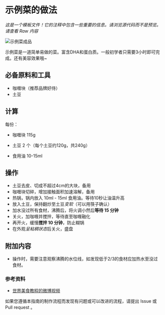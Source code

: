 <!-- 注意：在编写时， -->
<!-- 中文与英文或数字之间必须有且仅有一个空格。 -->

# 示例菜的做法

*这是一个模板文件！它的注释中包含一些重要的信息。请浏览源代码而不是预览。请查看 Raw 内容*

<!-- 标题必须是 `你的菜名` + `的做法`。和文件名一致。 -->

<!-- 如果有图片更好。 -->

![示例菜成品](./示例菜.jpg)

<!-- 在这里简单介绍你的菜的特点、营养价值、难度 -->
示例菜是一道简单易做的菜。富含DHA和蛋白质。一般初学者只需要3小时即可完成。还有美容效果哦~

## 必备原料和工具

<!-- 在这里列出你的必需原料。以方便大家快速判断自己手边的材料是否足够。-->

<!-- 注意：某些原料已经在厨房采购部分提及。这里不要重复提及：燃气灶, 饮用水, 锅, 食用油, 碗与盘子, 筷子, 炒勺, 洗涤剂, 抹布, 钢丝球, 菜刀  -->

<!-- 你可以推荐购买哪个品牌的来方便决策。 -->
- 咖喱块（推荐品牌好侍）
- 土豆

## 计算

<!-- 这里有两种情况： -->
<!-- 1. 可能会大批量做菜。例如：食堂给全校学生做西红柿鸡蛋、米饭、米粥。这种情况需要给出计算公式。 -->
<!-- 2. 固定菜量的产品菜。每份的容量一致而永远不会发生变化。这种情况需要给出一份的量。 -->

每份：

- 咖喱块 115g
<!-- 对于大小不一的食材，必须给出质量参考 -->
- 土豆 2 个（每个土豆约120g，共240g）
<!-- 对于可以自行斟酌加量的食材，必须给出建议添加的范围 -->
- 食用油 10-15ml

## 操作

<!-- 在这里详细描述做菜的全部流程。 -->
<!-- 不允许使用不精准描述的词汇，例如：`适量`、`少量`、`中量`、`适当`。 -->
<!-- 在描述过程时不得加入上文或原材料中未提及的食材。凡是需要等待的步骤必须给出`等待时间计算公式`或`结束一个步骤的判断标准` -->
<!-- 在这里，如果操作的食材不是“全部食材”而是“部分食材”，也必须指明。否则默认指定的是全部原料。例如这里‘土豆’表示‘全部准备好的土豆’。 -->
- 土豆去皮、切成不超过4cm的大块，备用
- 咖喱块切碎，增加接触面积加速溶解，备用
- 热锅，锅内放入 10ml - 15ml 食用油。等待10秒让油温升高
- 放入土豆，保持翻炒至土豆*变软*（可以用筷子确认）
- 加水没过所有食材，沸腾后，将火调小然后**等待 15 分钟**
- 关火，加咖喱并搅拌，等待直至咖喱融化
- 再开火，缓慢**搅拌 10 分钟**，防止糊锅
- 在外观*呈粘稠状态*后关火，盛盘

## 附加内容

<!-- 在这里额外补充一些注意事项、参考资料等。 -->
- 操作时，需要注意观察沸腾的水位线，如发现低于2/3的食材应加热水至没过食材。

### 参考资料

- [世界美食教程的微博视频](http://t.cn/EJ77yFy)

<!-- 必须保留下面的文字。 -->
如果您遵循本指南的制作流程而发现有问题或可以改进的流程，请提出 Issue 或 Pull request 。

<!-- 在提交PR前，请删除模板中的注释。 -->
